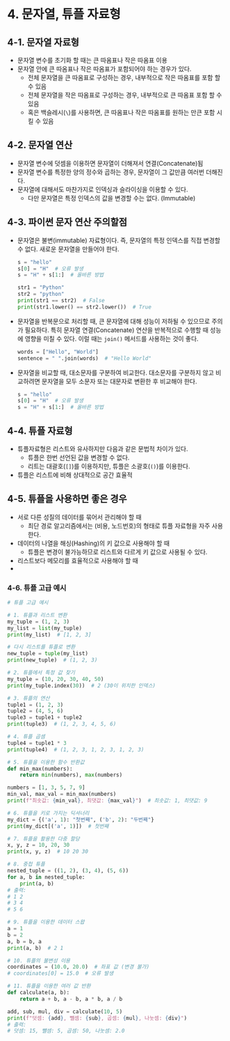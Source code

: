# 4. 문자열, 튜플 자료형

## 4-1. 문자열 자료형

- 문자열 변수를 초기화 할 때는 큰 따옴표나 작은 따옴표 이용
- 문자열 안에 큰 따옴표나 작은 따옴표가 포함되어야 하는 경우가 있다.
    - 전체 문자열을 큰 따옴표로 구성하는 경우, 내부적으로 작은 따옴표를 포함 할 수 있음
    - 전체 문자열을 작은 따옴표로 구성하는 경우, 내부적으로 큰 따옴표 포함 할 수 있음
    - 혹은 백슬레시(`\`)를 사용하면, 큰 따옴표나 작은 따옴표를 원하는 만큰 포함 시킬 수 있음

## 4-2. 문자열 연산

- 문자열 변수에 덧셈을 이용하면 문자열이 더해져서 연결(Concatenate)됨
- 문자열 변수를 특정한 양의 정수와 곱하는 경우, 문자열이 그 값만큼 여러번 더해진다.
- 문자열에 대해서도 마찬가지로 인덱싱과 슬라이싱을 이용할 수 있다.
    - 다만 문자열은 특정 인덱스의 값을 변경할 수는 없다. (Immutable)

## 4-3. 파이썬 문자 연산 주의할점

- 문자열은 불변(immutable) 자료형이다. 즉, 문자열의 특정 인덱스를 직접 변경할 수 없다. 새로운 문자열을 만들어야 한다.
    
    ```python
    s = "hello"
    s[0] = "H"  # 오류 발생
    s = "H" + s[1:]  # 올바른 방법
    
    ```
    
    ```python
    str1 = "Python"
    str2 = "python"
    print(str1 == str2)  # False
    print(str1.lower() == str2.lower())  # True
    
    ```
    
- 문자열을 반복문으로 처리할 때, 큰 문자열에 대해 성능이 저하될 수 있으므로 주의가 필요하다. 특히 문자열 연결(Concatenate) 연산을 반복적으로 수행할 때 성능에 영향을 미칠 수 있다. 이럴 때는 `join()` 메서드를 사용하는 것이 좋다.
    
    ```python
    words = ["Hello", "World"]
    sentence = " ".join(words)  # "Hello World"
    ```
    
- 문자열을 비교할 때, 대소문자를 구분하여 비교한다. 대소문자를 구분하지 않고 비교하려면 문자열을 모두 소문자 또는 대문자로 변환한 후 비교해야 한다.
    
    ```python
    s = "hello"
    s[0] = "H"  # 오류 발생
    s = "H" + s[1:]  # 올바른 방법
    ```
    

## 4-4. 튜플 자료형

- 튜플자료형은 리스트와 유사하지만 다음과 같은 문법적 차이가 있다.
    - 튜플은 한번 선언된 값을 변경할 수 없다.
    - 리트는 대괄호(`[]`)를 이용하지만, 튜플은 소괄호(`()`)를 이용한다.
- 튜플은 리스트에 비해 상대적으로 공간 효율적

## 4-5. 튜플을 사용하면 좋은 경우

- 서로 다른 성질의 데이터를 묶어서 관리해야 할 때
    - 최단 경로 알고리즘에서는 (비용, 노드번호)의 형태로 튜플 자료형을 자주 사용한다.
- 데이터의 나열을 해싱(Hashing)의 키 값으로 사용해야 할 때
    - 튜플은 변경이 불가능하므로 리스트와 다르게 키 값으로 사용될 수 있다.
- 리스트보다 메모리를 효율적으로 사용해야 할  때
- 

### 4-6. 튜플 고급 예시

```python
# 튜플 고급 예시

# 1. 튜플과 리스트 변환
my_tuple = (1, 2, 3)
my_list = list(my_tuple)
print(my_list)  # [1, 2, 3]

# 다시 리스트를 튜플로 변환
new_tuple = tuple(my_list)
print(new_tuple)  # (1, 2, 3)

# 2. 튜플에서 특정 값 찾기
my_tuple = (10, 20, 30, 40, 50)
print(my_tuple.index(30))  # 2 (30이 위치한 인덱스)

# 3. 튜플의 연산
tuple1 = (1, 2, 3)
tuple2 = (4, 5, 6)
tuple3 = tuple1 + tuple2
print(tuple3)  # (1, 2, 3, 4, 5, 6)

# 4. 튜플 곱셈
tuple4 = tuple1 * 3
print(tuple4)  # (1, 2, 3, 1, 2, 3, 1, 2, 3)

# 5. 튜플을 이용한 함수 반환값
def min_max(numbers):
    return min(numbers), max(numbers)

numbers = [1, 3, 5, 7, 9]
min_val, max_val = min_max(numbers)
print(f"최솟값: {min_val}, 최댓값: {max_val}")  # 최솟값: 1, 최댓값: 9

# 6. 튜플을 키로 가지는 딕셔너리
my_dict = {('a', 1): "첫번째", ('b', 2): "두번째"}
print(my_dict[('a', 1)])  # 첫번째

# 7. 튜플을 활용한 다중 할당
x, y, z = 10, 20, 30
print(x, y, z)  # 10 20 30

# 8. 중첩 튜플
nested_tuple = ((1, 2), (3, 4), (5, 6))
for a, b in nested_tuple:
    print(a, b)
# 출력:
# 1 2
# 3 4
# 5 6

# 9. 튜플을 이용한 데이터 스왑
a = 1
b = 2
a, b = b, a
print(a, b)  # 2 1

# 10. 튜플의 불변성 이용
coordinates = (10.0, 20.0)  # 좌표 값 (변경 불가)
# coordinates[0] = 15.0  # 오류 발생

# 11. 튜플을 이용한 여러 값 반환
def calculate(a, b):
    return a + b, a - b, a * b, a / b

add, sub, mul, div = calculate(10, 5)
print(f"덧셈: {add}, 뺄셈: {sub}, 곱셈: {mul}, 나눗셈: {div}")
# 출력:
# 덧셈: 15, 뺄셈: 5, 곱셈: 50, 나눗셈: 2.0
```